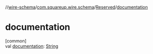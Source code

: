 //[wire-schema](../../../index.md)/[com.squareup.wire.schema](../index.md)/[Reserved](index.md)/[documentation](documentation.md)

# documentation

[common]\
val [documentation](documentation.md): [String](https://kotlinlang.org/api/latest/jvm/stdlib/kotlin/-string/index.html)

